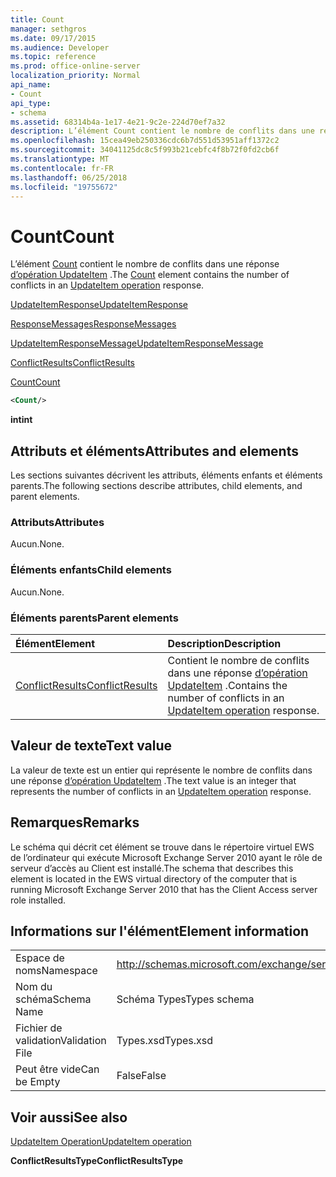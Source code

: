 ```yaml
---
title: Count
manager: sethgros
ms.date: 09/17/2015
ms.audience: Developer
ms.topic: reference
ms.prod: office-online-server
localization_priority: Normal
api_name:
- Count
api_type:
- schema
ms.assetid: 68314b4a-1e17-4e21-9c2e-224d70ef7a32
description: L’élément Count contient le nombre de conflits dans une réponse d’opération UpdateItem.
ms.openlocfilehash: 15cea49eb250336cdc6b7d551d53951aff1372c2
ms.sourcegitcommit: 34041125dc8c5f993b21cebfc4f8b72f0fd2cb6f
ms.translationtype: MT
ms.contentlocale: fr-FR
ms.lasthandoff: 06/25/2018
ms.locfileid: "19755672"
---
```

# <a name="count"></a><span data-ttu-id="7ea46-103">Count</span><span class="sxs-lookup"><span data-stu-id="7ea46-103">Count</span></span>

<span data-ttu-id="7ea46-104">L’élément [Count](count.md) contient le nombre de conflits dans une réponse [d’opération UpdateItem](updateitem-operation.md) .</span><span class="sxs-lookup"><span data-stu-id="7ea46-104">The [Count](count.md) element contains the number of conflicts in an [UpdateItem operation](updateitem-operation.md) response.</span></span> 
  
[<span data-ttu-id="7ea46-105">UpdateItemResponse</span><span class="sxs-lookup"><span data-stu-id="7ea46-105">UpdateItemResponse</span></span>](updateitemresponse.md)
  
[<span data-ttu-id="7ea46-106">ResponseMessages</span><span class="sxs-lookup"><span data-stu-id="7ea46-106">ResponseMessages</span></span>](responsemessages.md)
  
[<span data-ttu-id="7ea46-107">UpdateItemResponseMessage</span><span class="sxs-lookup"><span data-stu-id="7ea46-107">UpdateItemResponseMessage</span></span>](updateitemresponsemessage.md)
  
[<span data-ttu-id="7ea46-108">ConflictResults</span><span class="sxs-lookup"><span data-stu-id="7ea46-108">ConflictResults</span></span>](conflictresults.md)
  
[<span data-ttu-id="7ea46-109">Count</span><span class="sxs-lookup"><span data-stu-id="7ea46-109">Count</span></span>](count.md)
  
```xml
<Count/>
```

 <span data-ttu-id="7ea46-110">**int**</span><span class="sxs-lookup"><span data-stu-id="7ea46-110">**int**</span></span>
## <a name="attributes-and-elements"></a><span data-ttu-id="7ea46-111">Attributs et éléments</span><span class="sxs-lookup"><span data-stu-id="7ea46-111">Attributes and elements</span></span>

<span data-ttu-id="7ea46-112">Les sections suivantes décrivent les attributs, éléments enfants et éléments parents.</span><span class="sxs-lookup"><span data-stu-id="7ea46-112">The following sections describe attributes, child elements, and parent elements.</span></span>
  
### <a name="attributes"></a><span data-ttu-id="7ea46-113">Attributs</span><span class="sxs-lookup"><span data-stu-id="7ea46-113">Attributes</span></span>

<span data-ttu-id="7ea46-114">Aucun.</span><span class="sxs-lookup"><span data-stu-id="7ea46-114">None.</span></span>
  
### <a name="child-elements"></a><span data-ttu-id="7ea46-115">Éléments enfants</span><span class="sxs-lookup"><span data-stu-id="7ea46-115">Child elements</span></span>

<span data-ttu-id="7ea46-116">Aucun.</span><span class="sxs-lookup"><span data-stu-id="7ea46-116">None.</span></span>
  
### <a name="parent-elements"></a><span data-ttu-id="7ea46-117">Éléments parents</span><span class="sxs-lookup"><span data-stu-id="7ea46-117">Parent elements</span></span>

|<span data-ttu-id="7ea46-118">**Élément**</span><span class="sxs-lookup"><span data-stu-id="7ea46-118">**Element**</span></span>|<span data-ttu-id="7ea46-119">**Description**</span><span class="sxs-lookup"><span data-stu-id="7ea46-119">**Description**</span></span>|
|:-----|:-----|
|[<span data-ttu-id="7ea46-120">ConflictResults</span><span class="sxs-lookup"><span data-stu-id="7ea46-120">ConflictResults</span></span>](conflictresults.md) <br/> |<span data-ttu-id="7ea46-121">Contient le nombre de conflits dans une réponse [d’opération UpdateItem](updateitem-operation.md) .</span><span class="sxs-lookup"><span data-stu-id="7ea46-121">Contains the number of conflicts in an [UpdateItem operation](updateitem-operation.md) response.</span></span>  <br/> |
   
## <a name="text-value"></a><span data-ttu-id="7ea46-122">Valeur de texte</span><span class="sxs-lookup"><span data-stu-id="7ea46-122">Text value</span></span>

<span data-ttu-id="7ea46-123">La valeur de texte est un entier qui représente le nombre de conflits dans une réponse [d’opération UpdateItem](updateitem-operation.md) .</span><span class="sxs-lookup"><span data-stu-id="7ea46-123">The text value is an integer that represents the number of conflicts in an [UpdateItem operation](updateitem-operation.md) response.</span></span> 
  
## <a name="remarks"></a><span data-ttu-id="7ea46-124">Remarques</span><span class="sxs-lookup"><span data-stu-id="7ea46-124">Remarks</span></span>

<span data-ttu-id="7ea46-125">Le schéma qui décrit cet élément se trouve dans le répertoire virtuel EWS de l’ordinateur qui exécute Microsoft Exchange Server 2010 ayant le rôle de serveur d’accès au Client est installé.</span><span class="sxs-lookup"><span data-stu-id="7ea46-125">The schema that describes this element is located in the EWS virtual directory of the computer that is running Microsoft Exchange Server 2010 that has the Client Access server role installed.</span></span>
  
## <a name="element-information"></a><span data-ttu-id="7ea46-126">Informations sur l'élément</span><span class="sxs-lookup"><span data-stu-id="7ea46-126">Element information</span></span>

|||
|:-----|:-----|
|<span data-ttu-id="7ea46-127">Espace de noms</span><span class="sxs-lookup"><span data-stu-id="7ea46-127">Namespace</span></span>  <br/> |http://schemas.microsoft.com/exchange/services/2006/types  <br/> |
|<span data-ttu-id="7ea46-128">Nom du schéma</span><span class="sxs-lookup"><span data-stu-id="7ea46-128">Schema Name</span></span>  <br/> |<span data-ttu-id="7ea46-129">Schéma Types</span><span class="sxs-lookup"><span data-stu-id="7ea46-129">Types schema</span></span>  <br/> |
|<span data-ttu-id="7ea46-130">Fichier de validation</span><span class="sxs-lookup"><span data-stu-id="7ea46-130">Validation File</span></span>  <br/> |<span data-ttu-id="7ea46-131">Types.xsd</span><span class="sxs-lookup"><span data-stu-id="7ea46-131">Types.xsd</span></span>  <br/> |
|<span data-ttu-id="7ea46-132">Peut être vide</span><span class="sxs-lookup"><span data-stu-id="7ea46-132">Can be Empty</span></span>  <br/> |<span data-ttu-id="7ea46-133">False</span><span class="sxs-lookup"><span data-stu-id="7ea46-133">False</span></span>  <br/> |
   
## <a name="see-also"></a><span data-ttu-id="7ea46-134">Voir aussi</span><span class="sxs-lookup"><span data-stu-id="7ea46-134">See also</span></span>



[<span data-ttu-id="7ea46-135">UpdateItem Operation</span><span class="sxs-lookup"><span data-stu-id="7ea46-135">UpdateItem operation</span></span>](updateitem-operation.md)
  
 <span data-ttu-id="7ea46-136">**ConflictResultsType**</span><span class="sxs-lookup"><span data-stu-id="7ea46-136">**ConflictResultsType**</span></span>

